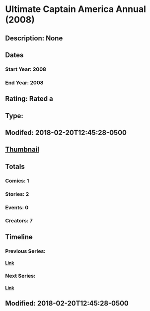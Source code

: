 # Ultimate Captain America Annual (2008)
## Description: None
## Dates
### Start Year: 2008
### End Year: 2008
## Rating: Rated a
## Type: 
## Modifed: 2018-02-20T12:45:28-0500
## [Thumbnail](http://i.annihil.us/u/prod/marvel/i/mg/c/90/5a8c5ea5a8c56.jpg)
## Totals
### Comics: 1
### Stories: 2
### Events: 0
### Creators: 7
## Timeline
### Previous Series: 
#### [Link]()
### Next Series: 
#### [Link]()
## Modified: 2018-02-20T12:45:28-0500
